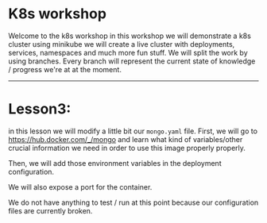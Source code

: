 # K8s workshop

Welcome to the k8s workshop
in this workshop we will demonstrate a k8s cluster using minikube
we will create a live cluster with deployments, services, namespaces and much more fun stuff.
We will split the work by using branches. Every branch will represent the current
state of knowledge / progress we're at at the moment.

---
# Lesson3:
in this lesson we will modify a little bit our `mongo.yaml` file.
First, we will go to https://hub.docker.com/_/mongo and learn what kind of 
variables/other crucial information we need in order to use this image properly properly.

Then, we will add those environment variables in the deployment configuration.

We will also expose a port for the container.

We do not have anything to test / run at this point because our configuration files are currently broken.